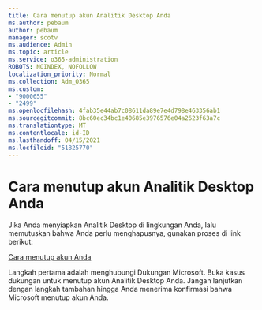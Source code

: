 ```yaml
---
title: Cara menutup akun Analitik Desktop Anda
ms.author: pebaum
author: pebaum
manager: scotv
ms.audience: Admin
ms.topic: article
ms.service: o365-administration
ROBOTS: NOINDEX, NOFOLLOW
localization_priority: Normal
ms.collection: Adm_O365
ms.custom:
- "9000655"
- "2499"
ms.openlocfilehash: 4fab35e44ab7c08611da89e7e4d798e463356ab1
ms.sourcegitcommit: 8bc60ec34bc1e40685e3976576e04a2623f63a7c
ms.translationtype: MT
ms.contentlocale: id-ID
ms.lasthandoff: 04/15/2021
ms.locfileid: "51825770"
---
```

# <a name="how-to-close-your-desktop-analytics-account"></a>Cara menutup akun Analitik Desktop Anda

Jika Anda menyiapkan Analitik Desktop di lingkungan Anda, lalu memutuskan bahwa Anda perlu menghapusnya, gunakan proses di link berikut:

[Cara menutup akun Anda](https://docs.microsoft.com/configmgr/desktop-analytics/account-close)

Langkah pertama adalah menghubungi Dukungan Microsoft. Buka kasus dukungan untuk menutup akun Analitik Desktop Anda. Jangan lanjutkan dengan langkah tambahan hingga Anda menerima konfirmasi bahwa Microsoft menutup akun Anda.